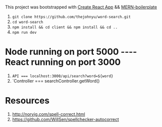 This project was bootstrapped with [Create React App](https://github.com/facebookincubator/create-react-app) && [MERN-boilerplate](https://github.com/thejohnyu/MERN-boilerplate.git)


1. `git clone https://github.com/thejohnyu/word-search.git`
2. `cd word-search`
3. `npm install && cd client && npm install && cd ..`
4. `npm run dev`


# Node running on port 5000 ---- React running on port 3000

1. `API === localhost:3000/api/search?word=${word}`
2. `Controller === searchController.getWord()



# Resources

1. http://norvig.com/spell-correct.html
2. https://github.com/WillSen/spellchecker-autocorrect
